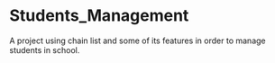 # Students_Management
A project using chain list and some of its features in order to manage students in school.
